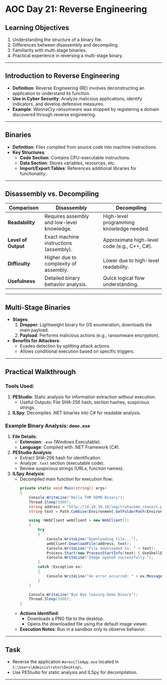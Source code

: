 
# AOC Day 21: Reverse Engineering 

## Learning Objectives
1. Understanding the structure of a binary file.
2. Differences between disassembly and decompiling.
3. Familiarity with multi-stage binaries.
4. Practical experience in reversing a multi-stage binary.

---

## Introduction to Reverse Engineering
- **Definition**: Reverse Engineering (RE) involves deconstructing an application to understand its function.
- **Use in Cyber Security**: Analyze malicious applications, identify indicators, and develop defensive measures.
- **Example**: *WannaCry ransomware* was stopped by registering a domain discovered through reverse engineering.

---

## Binaries
- **Definition**: Files compiled from source code into machine instructions.
- **Key Structures**:
  - **Code Section**: Contains CPU-executable instructions.
  - **Data Section**: Stores variables, resources, etc.
  - **Import/Export Tables**: References additional libraries for functionality.

---

## Disassembly vs. Decompiling
| **Comparison**       | **Disassembly**                                             | **Decompiling**                                          |
|-----------------------|------------------------------------------------------------|---------------------------------------------------------|
| **Readability**       | Requires assembly and low-level knowledge.                | High-level programming knowledge needed.                |
| **Level of Output**   | Exact machine instructions (assembly).                     | Approximate high-level code (e.g., C++, C#).            |
| **Difficulty**        | Higher due to complexity of assembly.                     | Lower due to high-level readability.                    |
| **Usefulness**        | Detailed binary behavior analysis.                        | Quick logical flow understanding.                       |

---

## Multi-Stage Binaries
- **Stages**:
  1. **Dropper**: Lightweight binary for OS enumeration; downloads the main payload.
  2. **Payload**: Performs malicious actions (e.g., ransomware encryption).
- **Benefits for Attackers**:
  - Evades detection by splitting attack actions.
  - Allows conditional execution based on specific triggers.

---

## Practical Walkthrough
### Tools Used:
1. **PEStudio**: Static analysis for information extraction without execution.
   - Useful Outputs: File SHA-256 hash, section hashes, suspicious strings.
2. **ILSpy**: Decompiles .NET binaries into C# for readable analysis.

### Example Binary Analysis: `demo.exe`
1. **File Details**:
   - **Extension**: `.exe` (Windows Executable).
   - **Language**: Compiled with .NET Framework (C#).
2. **PEStudio Analysis**:
   - Extract SHA-256 hash for identification.
   - Analyze `.text` section (executable code).
   - Review suspicious strings (URLs, function names).
3. **ILSpy Analysis**:
   - Decompiled main function for execution flow:
     ```csharp
     private static void Main(string[] args)
     {
         Console.WriteLine("Hello THM DEMO Binary");
         Thread.Sleep(5000);
         string address = "http://10.10.10.10/img/tryhackme_connect.png";
         string text = Path.Combine(Environment.GetFolderPath(Environment.SpecialFolder.Desktop), "thm-demo.png");

         using (WebClient webClient = new WebClient())
         {
             try
             {
                 Console.WriteLine("Downloading file...");
                 webClient.DownloadFile(address, text);
                 Console.WriteLine("File downloaded to: " + text);
                 Process.Start(new ProcessStartInfo(text) { UseShellExecute = true });
                 Console.WriteLine("Image opened successfully.");
             }
             catch (Exception ex)
             {
                 Console.WriteLine("An error occurred: " + ex.Message);
             }
         }

         Console.WriteLine("Bye Bye leaving Demo Binary");
         Thread.Sleep(5000);
     }
     ```
   - **Actions Identified**:
     - Downloads a PNG file to the desktop.
     - Opens the downloaded file using the default image viewer.
   - **Execution Notes**: Run in a sandbox only to observe behavior.

---

## Task
- Reverse the application `WarevilleApp.exe` located in `C:\Users\Administrator\Desktop\`.
- Use PEStudio for static analysis and ILSpy for decompilation.

---
